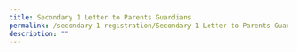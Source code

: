 ```yaml
---
title: Secondary 1 Letter to Parents Guardians
permalink: /secondary-1-registration/Secondary-1-Letter-to-Parents-Guardians/
description: ""
---
```


